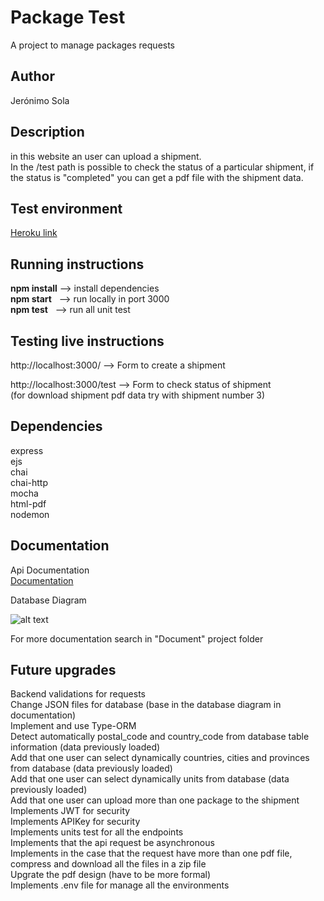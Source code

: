 # Package Test

A project to manage packages requests  


## Author

Jerónimo Sola


## Description

in this website an user can upload a shipment.  
In the /test path is possible to check the status of a particular shipment, if the status is "completed" you can get a pdf file with the shipment data.


## Test environment

[Heroku link](https://testpackage123.herokuapp.com)


## Running instructions

**npm install** --> install dependencies  
**npm start** &nbsp; --> run locally in port 3000  
**npm test** &nbsp; --> run all unit test


## Testing live instructions

http://localhost:3000/ --> Form to create a shipment

http://localhost:3000/test --> Form to check status of shipment   
(for download shipment pdf data try with shipment number 3)


## Dependencies

express  
ejs  
chai  
chai-http  
mocha  
html-pdf  
nodemon  


## Documentation

Api Documentation  
[Documentation](https://app.swaggerhub.com/apis-docs/cuchujero/packageAPI2/1.0.0)


Database Diagram

![alt text](https://i.ibb.co/hRdNcD6/bd-image.png)


For more documentation search in "Document" project folder


## Future upgrades

Backend validations for requests  
Change JSON files for database (base in the database diagram in documentation)  
Implement and use Type-ORM  
Detect automatically postal_code and country_code from database table information (data previously loaded)  
Add that one user can select dynamically countries, cities and provinces from database (data previously loaded)  
Add that one user can select dynamically units from database (data previously loaded)  
Add that one user can upload more than one package to the shipment  
Implements JWT for security  
Implements APIKey for security  
Implements units test for all the endpoints  
Implements that the api request be asynchronous   
Implements in the case that the request have more than one pdf file, compress and download all the files in a zip file  
Upgrate the pdf design (have to be more formal)   
Implements .env file for manage all the environments  


